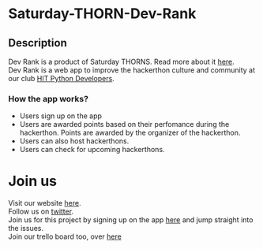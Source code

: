 # Saturday-THORN-Dev-Rank

## Description
Dev Rank is a product of Saturday THORNS. Read more about it [here](#).  
Dev Rank is a web app to improve the hackerthon culture and community at our club [HIT Python Developers](https://hitpythondevelopers.pythonanywhere.com/).

### How the app works?
- Users sign up on the app
- Users are awarded points based on their perfomance during the hackerthon. Points are awarded by the organizer of the hackerthon.
- Users can also host hackerthons.
- Users can check for upcoming hackerthons.

# Join us
Visit our website [here](#).  
Follow us on [twitter](#).  
Join us for this project by signing up on the app [here](https://devsrank.herokuapp.com/) and jump straight into the issues.  
Join our trello board too, over [here](https://trello.com/b/eeJAHHxa/dev-rank)


